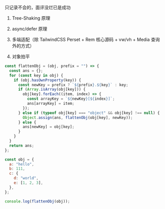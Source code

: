 只记录不会的，面评没烂已是成功

1. Tree-Shaking 原理

2. async/defer 原理

3. 多端适配（除 TailwindCSS Perset + Rem 核心源码 + vw/vh + Media 查询外的方式）

4. 对象拍平

```js
const flattenObj = (obj, prefix = "") => {
  const ans = {};
  for (const key in obj) {
    if (obj.hasOwnProperty(key)) {
      const newKey = prefix ? `${prefix}.${key}` : key;
      if (Array.isArray(obj[key])) {
        obj[key].forEach((item, index) => {
          const arrayKey = `${newKey}[${index}]`;
          ans[arrayKey] = item;
        });
      } else if (typeof obj[key] === "object" && obj[key] !== null) {
        Object.assign(ans, flattenObj(obj[key], newKey));
      } else {
        ans[newKey] = obj[key];
      }
    }
  }
  return ans;
};

const obj = {
  a: "hello",
  b: 111,
  c: {
    d: "world",
    e: [1, 2, 3],
  },
};

console.log(flattenObj(obj));
```
